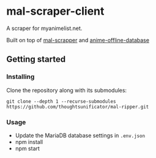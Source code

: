 # mal-scraper-client

A scraper for myanimelist.net. 

Built on top of [mal-scrapper](https://github.com/Kylart/MalScraper) and [anime-offline-database](https://github.com/manami-project/anime-offline-database)

## Getting started

### Installing

Clone the repository along with its submodules:

```git clone --depth 1 --recurse-submodules https://github.com/thoughtsunificator/mal-ripper.git```

### Usage

- Update the MariaDB database settings in ``.env.json``
- npm install
- npm start
